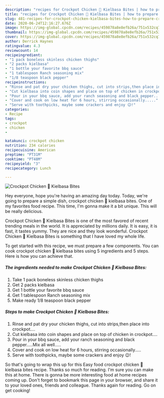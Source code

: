 ```yaml
---
description: "recipes for Crockpot Chicken 🐔 Kielbasa Bites | how to prepare Crockpot Chicken 🐔 Kielbasa Bites"
title: "recipes for Crockpot Chicken 🐔 Kielbasa Bites | how to prepare Crockpot Chicken 🐔 Kielbasa Bites"
slug: 481-recipes-for-crockpot-chicken-kielbasa-bites-how-to-prepare-crockpot-chicken-kielbasa-bites
date: 2020-06-24T12:16:27.676Z
image: https://img-global.cpcdn.com/recipes/459878a8e8efb26a/751x532cq70/crockpot-chicken-🐔-kielbasa-bites-recipe-main-photo.jpg
thumbnail: https://img-global.cpcdn.com/recipes/459878a8e8efb26a/751x532cq70/crockpot-chicken-🐔-kielbasa-bites-recipe-main-photo.jpg
cover: https://img-global.cpcdn.com/recipes/459878a8e8efb26a/751x532cq70/crockpot-chicken-🐔-kielbasa-bites-recipe-main-photo.jpg
author: Derrick Haynes
ratingvalue: 4.3
reviewcount: 14
recipeingredient:
- "1 pack boneless skinless chicken thighs"
- "2 packs kielbasa"
- "1 bottle your favorite bbq sauce"
- "1 tablespoon Ranch seasoning mix"
- "1/8 teaspoon black pepper"
recipeinstructions:
- "Rinse and pat dry your chicken thighs, cut into strips,then place into crockpot...."
- "Cut kielbasa into coin shapes and place on top of chicken in crockpot...."
- "Pour in your bbq sauce, add your ranch seasoning and black pepper.....Mix all well....."
- "Cover and cook on low heat for 6 hours, stirring occasionally....."
- "Serve with toothpicks, maybe some crackers and enjoy 😉!"
categories:
- Recipe
tags:
- crockpot
- chicken
- 

katakunci: crockpot chicken  
nutrition: 234 calories
recipecuisine: American
preptime: "PT31M"
cooktime: "PT48M"
recipeyield: "3"
recipecategory: Lunch

---
```



![Crockpot Chicken 🐔 Kielbasa Bites](https://img-global.cpcdn.com/recipes/459878a8e8efb26a/751x532cq70/crockpot-chicken-🐔-kielbasa-bites-recipe-main-photo.jpg)

Hey everyone, hope you're having an amazing day today. Today, we're going to prepare a simple dish, crockpot chicken 🐔 kielbasa bites. One of my favorites food recipe. This time, I'm gonna make it a bit unique. This will be really delicious.

Crockpot Chicken 🐔 Kielbasa Bites is one of the most favored of recent trending meals in the world. It is appreciated by millions daily. It is easy, it is fast, it tastes yummy. They are nice and they look wonderful. Crockpot Chicken 🐔 Kielbasa Bites is something that I have loved my whole life.




To get started with this recipe, we must prepare a few components. You can cook crockpot chicken 🐔 kielbasa bites using 5 ingredients and 5 steps. Here is how you can achieve that.

<!--inarticleads1-->

##### The ingredients needed to make Crockpot Chicken 🐔 Kielbasa Bites:

1. Take 1 pack boneless skinless chicken thighs
1. Get 2 packs kielbasa
1. Get 1 bottle your favorite bbq sauce
1. Get 1 tablespoon Ranch seasoning mix
1. Make ready 1/8 teaspoon black pepper




<!--inarticleads2-->

##### Steps to make Crockpot Chicken 🐔 Kielbasa Bites:

1. Rinse and pat dry your chicken thighs, cut into strips,then place into crockpot....
1. Cut kielbasa into coin shapes and place on top of chicken in crockpot....
1. Pour in your bbq sauce, add your ranch seasoning and black pepper.....Mix all well.....
1. Cover and cook on low heat for 6 hours, stirring occasionally.....
1. Serve with toothpicks, maybe some crackers and enjoy 😉!




So that's going to wrap this up for this Easy food crockpot chicken 🐔 kielbasa bites recipe. Thanks so much for reading. I'm sure you can make this at home. There is gonna be more interesting food at home recipes coming up. Don't forget to bookmark this page in your browser, and share it to your loved ones, friends and colleague. Thanks again for reading. Go on get cooking!
